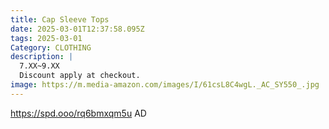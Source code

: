 ```yaml
---
title: Cap Sleeve Tops
date: 2025-03-01T12:37:58.095Z
tags: 2025-03-01
Category: CLOTHING
description: |
  7.XX~9.XX
  Discount apply at checkout.
image: https://m.media-amazon.com/images/I/61csL8C4wgL._AC_SY550_.jpg
---
```

https://spd.ooo/rq6bmxqm5u   AD